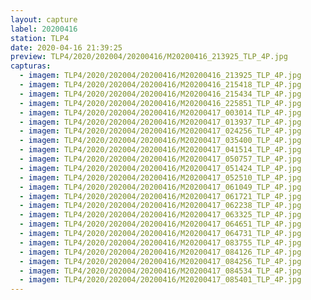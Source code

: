 ```yaml
---
layout: capture
label: 20200416
station: TLP4
date: 2020-04-16 21:39:25
preview: TLP4/2020/202004/20200416/M20200416_213925_TLP_4P.jpg
capturas:
  - imagem: TLP4/2020/202004/20200416/M20200416_213925_TLP_4P.jpg
  - imagem: TLP4/2020/202004/20200416/M20200416_215418_TLP_4P.jpg
  - imagem: TLP4/2020/202004/20200416/M20200416_215434_TLP_4P.jpg
  - imagem: TLP4/2020/202004/20200416/M20200416_225851_TLP_4P.jpg
  - imagem: TLP4/2020/202004/20200416/M20200417_003014_TLP_4P.jpg
  - imagem: TLP4/2020/202004/20200416/M20200417_013937_TLP_4P.jpg
  - imagem: TLP4/2020/202004/20200416/M20200417_024256_TLP_4P.jpg
  - imagem: TLP4/2020/202004/20200416/M20200417_035400_TLP_4P.jpg
  - imagem: TLP4/2020/202004/20200416/M20200417_041514_TLP_4P.jpg
  - imagem: TLP4/2020/202004/20200416/M20200417_050757_TLP_4P.jpg
  - imagem: TLP4/2020/202004/20200416/M20200417_051424_TLP_4P.jpg
  - imagem: TLP4/2020/202004/20200416/M20200417_052510_TLP_4P.jpg
  - imagem: TLP4/2020/202004/20200416/M20200417_061049_TLP_4P.jpg
  - imagem: TLP4/2020/202004/20200416/M20200417_061721_TLP_4P.jpg
  - imagem: TLP4/2020/202004/20200416/M20200417_062238_TLP_4P.jpg
  - imagem: TLP4/2020/202004/20200416/M20200417_063325_TLP_4P.jpg
  - imagem: TLP4/2020/202004/20200416/M20200417_064651_TLP_4P.jpg
  - imagem: TLP4/2020/202004/20200416/M20200417_064731_TLP_4P.jpg
  - imagem: TLP4/2020/202004/20200416/M20200417_083755_TLP_4P.jpg
  - imagem: TLP4/2020/202004/20200416/M20200417_084126_TLP_4P.jpg
  - imagem: TLP4/2020/202004/20200416/M20200417_084256_TLP_4P.jpg
  - imagem: TLP4/2020/202004/20200416/M20200417_084534_TLP_4P.jpg
  - imagem: TLP4/2020/202004/20200416/M20200417_085401_TLP_4P.jpg
---
```


